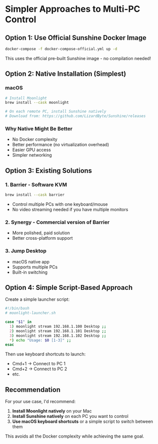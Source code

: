 # Simpler Approaches to Multi-PC Control

## Option 1: Use Official Sunshine Docker Image

```bash
docker-compose -f docker-compose-official.yml up -d
```

This uses the official pre-built Sunshine image - no compilation needed!

## Option 2: Native Installation (Simplest)

### macOS
```bash
# Install Moonlight
brew install --cask moonlight

# On each remote PC, install Sunshine natively
# Download from: https://github.com/LizardByte/Sunshine/releases
```

### Why Native Might Be Better
- No Docker complexity
- Better performance (no virtualization overhead)
- Easier GPU access
- Simpler networking

## Option 3: Existing Solutions

### 1. **Barrier** - Software KVM
```bash
brew install --cask barrier
```
- Control multiple PCs with one keyboard/mouse
- No video streaming needed if you have multiple monitors

### 2. **Synergy** - Commercial version of Barrier
- More polished, paid solution
- Better cross-platform support

### 3. **Jump Desktop** 
- macOS native app
- Supports multiple PCs
- Built-in switching

## Option 4: Simple Script-Based Approach

Create a simple launcher script:

```bash
#!/bin/bash
# moonlight-launcher.sh

case "$1" in
  1) moonlight stream 192.168.1.100 Desktop ;;
  2) moonlight stream 192.168.1.101 Desktop ;;
  3) moonlight stream 192.168.1.102 Desktop ;;
  *) echo "Usage: $0 [1-3]" ;;
esac
```

Then use keyboard shortcuts to launch:
- Cmd+1 → Connect to PC 1
- Cmd+2 → Connect to PC 2
- etc.

## Recommendation

For your use case, I'd recommend:

1. **Install Moonlight natively** on your Mac
2. **Install Sunshine natively** on each PC you want to control
3. **Use macOS keyboard shortcuts** or a simple script to switch between them

This avoids all the Docker complexity while achieving the same goal.